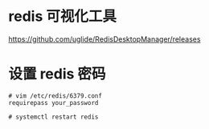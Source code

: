 # redis 可视化工具
https://github.com/uglide/RedisDesktopManager/releases

# 设置 redis 密码
```
# vim /etc/redis/6379.conf
requirepass your_password

# systemctl restart redis
```
